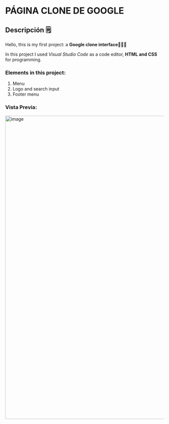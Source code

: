 # PÁGINA CLONE DE GOOGLE
## Descripción 🗒️
Hello, this is my first project: a **Google clone interface**👩🏽‍💻

In this project I used *Visual Studio Code* as a code editor, **HTML and CSS** for programming.

### Elements in this project:
<ol>
  <li>Menu</li>
  <li>Logo and search input</li>
  <li>Footer menu</li>
</ol>

### Vista Previa:
<img width="965" alt="image" src="https://github.com/JeselVR48/google-clone/assets/130023445/e938b7a4-c424-4693-a614-6e6b6b9b5422">

